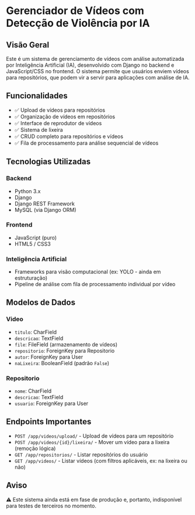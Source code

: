# Gerenciador de Vídeos com Detecção de Violência por IA

## Visão Geral

Este é um sistema de gerenciamento de vídeos com análise automatizada por Inteligência Artificial (IA), desenvolvido com Django no backend e JavaScript/CSS no frontend. O sistema permite que usuários enviem vídeos para repositórios, que podem vir a servir para aplicações com análise de IA.

## Funcionalidades

- ✅ Upload de vídeos para repositórios
- ✅ Organização de vídeos em repositórios
- ✅ Interface de reprodutor de vídeos
- ✅ Sistema de lixeira
- ✅ CRUD completo para repositórios e vídeos
- ✅ Fila de processamento para análise sequencial de vídeos

## Tecnologias Utilizadas

### Backend

- Python 3.x
- Django
- Django REST Framework
- MySQL (via Django ORM)

### Frontend

- JavaScript (puro)
- HTML5 / CSS3

### Inteligência Artificial

- Frameworks para visão computacional (ex: YOLO - ainda em estruturação)
- Pipeline de análise com fila de processamento individual por vídeo

## Modelos de Dados

### Video

- `titulo`: CharField
- `descricao`: TextField
- `file`: FileField (armazenamento de vídeos)
- `repositorio`: ForeignKey para Repositorio
- `autor`: ForeignKey para User
- `naLixeira`: BooleanField (padrão `False`)

### Repositorio

- `nome`: CharField
- `descricao`: TextField
- `usuario`: ForeignKey para User

## Endpoints Importantes

- `POST /app/videos/upload/` - Upload de vídeos para um repositório
- `POST /app/videos/{id}/lixeira/` - Mover um vídeo para a lixeira (remoção lógica)
- `GET /app/repositorios/` - Listar repositórios do usuário
- `GET /app/videos/` - Listar vídeos (com filtros aplicáveis, ex: na lixeira ou não)

## Aviso

⚠️ Este sistema ainda está em fase de produção e, portanto, indisponível para testes de terceiros no momento.

